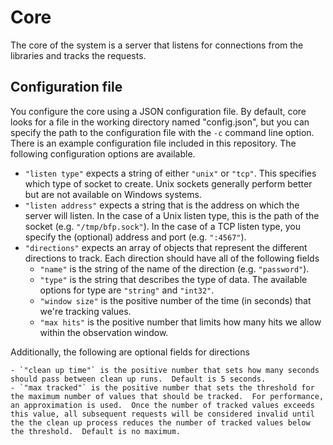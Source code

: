 # Core

The core of the system is a server that listens for connections from the libraries and tracks the requests.

## Configuration file

You configure the core using a JSON configuration file.  By default, core looks for a file in the working directory named "config.json", but you can specify the path to the configuration file with the `-c` command line option.  There is an example configuration file included in this repository.  The following configuration options are available.

- `"listen type"` expects a string of either `"unix"` or `"tcp"`.  This specifies which type of socket to create.  Unix sockets generally perform better but are not available on Windows systems.
- `"listen address"` expects a string that is the address on which the server will listen.  In the case of a Unix listen type, this is the path of the socket (e.g. `"/tmp/bfp.sock"`).  In the case of a TCP listen type, you specify the (optional) address and port (e.g. `":4567"`).
- `"directions"` expects an array of objects that represent the different directions to track.  Each direction should have all of the following fields
	- `"name"` is the string of the name of the direction (e.g. `"password"`).
	- `"type"` is the string that describes the type of data.  The available options for type are `"string"` and `"int32"`.
	- `"window size"` is the positive number of the time (in seconds) that we're tracking values.
	- `"max hits"` is the positive number that limits how many hits we allow within the observation window.

Additionally, the following are optional fields for directions

	- `"clean up time"` is the positive number that sets how many seconds should pass between clean up runs.  Default is 5 seconds.
	- `"max tracked"` is the positive number that sets the threshold for the maximum number of values that should be tracked.  For performance, an approximation is used.  Once the number of tracked values exceeds this value, all subsequent requests will be considered invalid until the the clean up process reduces the number of tracked values below the threshold.  Default is no maximum.
